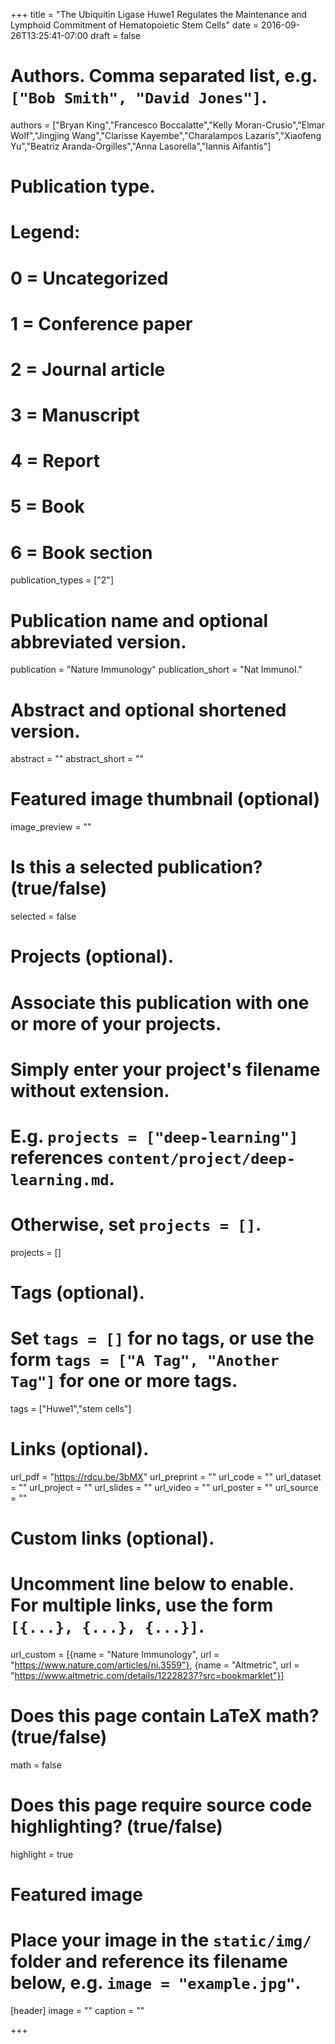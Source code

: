 +++
title = "The Ubiquitin Ligase Huwe1 Regulates the Maintenance and Lymphoid Commitment of Hematopoietic Stem Cells"
date = 2016-09-26T13:25:41-07:00
draft = false

# Authors. Comma separated list, e.g. `["Bob Smith", "David Jones"]`.
authors = ["Bryan King","Francesco Boccalatte","Kelly Moran-Crusio","Elmar Wolf","Jingjing Wang","Clarisse Kayembe","Charalampos Lazaris","Xiaofeng Yu","Beatriz Aranda-Orgilles","Anna Lasorella","Iannis Aifantis"]

# Publication type.
# Legend:
# 0 = Uncategorized
# 1 = Conference paper
# 2 = Journal article
# 3 = Manuscript
# 4 = Report
# 5 = Book
# 6 = Book section
publication_types = ["2"]

# Publication name and optional abbreviated version.
publication = "Nature Immunology"
publication_short = "Nat Immunol."

# Abstract and optional shortened version.
abstract = ""
abstract_short = ""

# Featured image thumbnail (optional)
image_preview = ""

# Is this a selected publication? (true/false)
selected = false

# Projects (optional).
#   Associate this publication with one or more of your projects.
#   Simply enter your project's filename without extension.
#   E.g. `projects = ["deep-learning"]` references `content/project/deep-learning.md`.
#   Otherwise, set `projects = []`.
projects = []

# Tags (optional).
#   Set `tags = []` for no tags, or use the form `tags = ["A Tag", "Another Tag"]` for one or more tags.
tags = ["Huwe1","stem cells"]

# Links (optional).
url_pdf = "https://rdcu.be/3bMX"
url_preprint = ""
url_code = ""
url_dataset = ""
url_project = ""
url_slides = ""
url_video = ""
url_poster = ""
url_source = ""

# Custom links (optional).
#   Uncomment line below to enable. For multiple links, use the form `[{...}, {...}, {...}]`.
url_custom = [{name = "Nature Immunology", url = "https://www.nature.com/articles/ni.3559"}, {name = "Altmetric", url = "https://www.altmetric.com/details/12228237?src=bookmarklet"}]

# Does this page contain LaTeX math? (true/false)
math = false

# Does this page require source code highlighting? (true/false)
highlight = true

# Featured image
# Place your image in the `static/img/` folder and reference its filename below, e.g. `image = "example.jpg"`.
[header]
image = ""
caption = ""

+++
